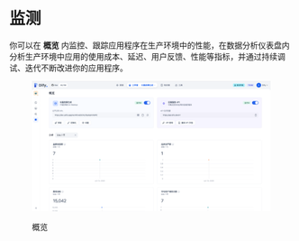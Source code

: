 # 监测

你可以在 **概览** 内监控、跟踪应用程序在生产环境中的性能，在数据分析仪表盘内分析生产环境中应用的使用成本、延迟、用户反馈、性能等指标，并通过持续调试、迭代不断改进你的应用程序。

<figure><img src="../../.gitbook/assets/image (1) (1) (1) (1) (1).png" alt=""><figcaption><p>概览</p></figcaption></figure>
